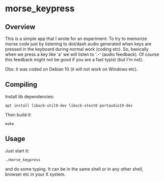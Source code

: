 # morse_keypress

## Overview

This is a simple app that I wrote for an experiment:
  To try to memorize morse code just by listening to dot/dash audio generated when keys are pressed in the keyboard during normal work (coding etc).
  So, basically when we press a key like 'a' we will listen to '.-' (audio feedback).
  Of course this feedback might not be good if you are a fast typist (but I'm not).

Obs: it was coded on Debian 10 (it will not work on Windows etc).

## Compiling

Install lib dependencies:
```
apt install libxcb-util0-dev libxcb-xtest0 portaudio19-dev

```
Then build it:
```
make
```

## Usage

Just start it:
```
./morse_keypress
```

and do some typing. It can be in the same shell or in any other shell, browser etc in your X system.

